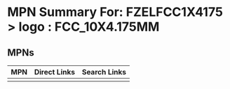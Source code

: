 



# MPN Summary For: FZELFCC1X4175 > logo : FCC_10X4.175MM

## MPNs
  

|MPN|Direct Links|Search Links|
| :--- | :--- | :--- |
||||

